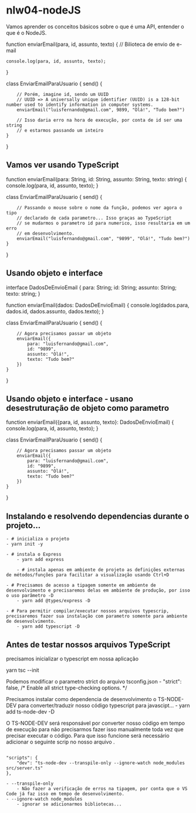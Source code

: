 # nlw04-nodeJS
Vamos aprender os conceitos básicos sobre o que é uma API, entender o que é o NodeJS.


function enviarEmail(para, id, assunto, texto) {
    // Bilioteca de envio de e-mail

    console.log(para, id, assunto, texto);
}

class EnviarEmailParaUsuario {
    send() {

        // Porém, imagine id, sendo um UUID
        // UUID => A universally unique identifier (UUID) is a 128-bit number used to identify information in computer systems.
        enviarEmail("luisfernando@gmail.com", 9899, "Olá!", "Tudo bem?")

        // Isso daria erro na hora de execução, por conta de id ser uma string
        // e estarmos passando um inteiro
    }
}

## Vamos ver usando TypeScript

function enviarEmail(para: String, id: String, assunto: String, texto: string) {
    console.log(para, id, assunto, texto);
}

class EnviarEmailParaUsuario {
    send() {

        // Passando o mouse sobre o nome da função, podemos ver agora o tipo
        // declarado de cada parametro... Isso graças ao TypeScript
        // se mudarmos o parametro id para numerico, isso resultaria em um erro
        // em desenvolvimento.
        enviarEmail("luisfernando@gmail.com", "9899", "Olá!", "Tudo bem?")
    }
}

## Usando objeto e interface

interface DadosDeEnvioEmail {
    para: String;
    id: String;
    assunto: String;
    texto: string;
}

function enviarEmail(dados: DadosDeEnvioEmail) {
    console.log(dados.para, dados.id, dados.assunto, dados.texto);
}

class EnviarEmailParaUsuario {
    send() {

        // Agora precisamos passar um objeto
        enviarEmail({
            para: "luisfernando@gmail.com",
            id: "9899",
            assunto: "Olá!",
            texto: "Tudo bem?"
        })
    }
}

## Usando objeto e interface - usano desestruturação de objeto como parametro
function enviarEmail({para, id, assunto, texto}: DadosDeEnvioEmail) {
    console.log(para, id, assunto, texto);
}

class EnviarEmailParaUsuario {
    send() {

        // Agora precisamos passar um objeto
        enviarEmail({
            para: "luisfernando@gmail.com",
            id: "9899",
            assunto: "Olá!",
            texto: "Tudo bem?"
        })
    }
}

## Instalando e resolvendo dependencias durante o projeto...
    - # inicializa o projeto
    - yarn init -y

    - # instala o Express
        - yarn add express

        - # instala apenas em ambiente de projeto as definições externas de métodos/funções para facilitar a visualização usando Ctrl+D

    - # Precisamos de acesso a tipagem somente em ambiente de desenvolvimento e precisaremos delas em ambiente de produção, por isso o uso parâmetro -D
        - yarn add @types/express -D 

    - # Para permitir compilar/executar nossos arquivos typescrip, precisaremos fazer sua instalação com parametro somente para ambiente de desenvolvimento.
        - yarn add typescript -D

## Antes de testar nossos arquivos TypeScript
precisamos inicializar o typescript em nossa aplicação

yarn tsc --init

Podemos modificar o parametro strict do arquivo tsconfig.json
    - "strict": false,                           /* Enable all strict type-checking options. */

Precisamos instalar como dependencia de desenvolvimento o TS-NODE-DEV para converter/traduzir nosso código typescript para javascipt...
    - yarn add ts-node-dev -D

O TS-NODE-DEV será responsável por converter nosso código em tempo de execução para não precisarmos fazer isso manualmente toda vez que precisar executar o código.
Para que isso funcione será necessário adicionar o seguinte scrip no nosso arquivo .

<code>
"scripts": {
    "dev": "ts-node-dev --transpile-only --ignore-watch node_modules src/server.ts"
},
</code>
    
    - --transpile-only 
        - Não fazer a verificação de erros na tipagem, por conta que o VS Code já faz isso em tempo de desenvolvimento.
    - --ignore-watch node_modules
        - ignorar se adicionarmos bibliotecas...


